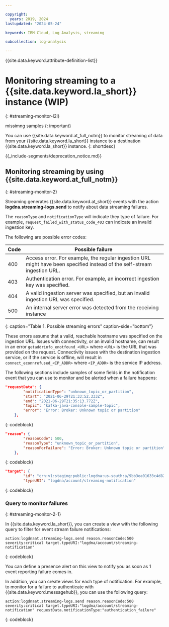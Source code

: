 ```yaml
---

copyright:
  years: 2019, 2024
lastupdated: "2024-05-24"

keywords: IBM Cloud, Log Analysis, streaming

subcollection: log-analysis

---
```


{{site.data.keyword.attribute-definition-list}}

# Monitoring streaming to a {{site.data.keyword.la_short}} instance (WIP)
{: #streaming-monitor-l2l}

missimng samples
{: important}

You can use {{site.data.keyword.at_full_notm}} to monitor streaming of data from your {{site.data.keyword.la_short}} instance to a destination {{site.data.keyword.la_short}} instance.
{: shortdesc}


{{_include-segments/deprecation_notice.md}}


## Monitoring streaming by using {{site.data.keyword.at_full_notm}}
{: #streaming-monitor-2}

Streaming generates {{site.data.keyword.at_short}} events with the action **logdna.streaming-logs.send** to notify about data streaming failures.

The `reasonType` and `notificationType` will indicate they type of failure.  For example, `request_failed_with_status_code_403` can indicate an invalid ingestion key.

The following are possible error codes:

| Code | Possible failure |
| -------------- | ----------- |
| 400 | Access error.  For example, the regular ingestion URL might have been specified instead of the self-stream ingestion URL. |
| 403 | Authentication error.  For example, an incorrect ingestion key was specified. |
| 404 | A valid ingestion server was specified, but an invalid ingestion URL was specified. |
| 500 | An internal server error was detected from the receiving instance |
{: caption="Table 1. Possible streaming errors" caption-side="bottom"}

These errors assume that a valid, reachable hostname was specified on the ingestion URL.  Issues with connectivity, or an invalid hostname, can result in an error `getaddrinfo_enotfound_<URL>` where `<URL>` is the URL that was provided on the request.  Connectivity issues with the destination ingestion service, or if the service is offline, will result in `connect_econnrefused_<IP_ADDR>` where `<IP_ADDR>` is the service IP address.

The following sections include samples of some fields in the notification event that you can use to monitor and be alerted when a failure happens:

```json
"requestData": {
        "notificationType": "unknown_topic_or_partition",
        "start": "2021-06-29T21:33:52.333Z",
        "end": "2021-06-29T21:35:13.772Z",
        "topic": "kafka-java-console-sample-topic",
        "error": "Error: Broker: Unknown topic or partition"
    },
```
{: codeblock}

```json
"reason": {
        "reasonCode": 500,
        "reasonType": "unknown_topic_or_partition",
        "reasonForFailure": "Error: Broker: Unknown topic or partition"
    },
```
{: codeblock}

```json
"target": {
        "id": "crn:v1:staging:public:logdna:us-south:a/9bb3ea01633c4d828080de16ce34ea70:d8ba830f-b0e0-4c42-9345-8981d4a94b31:streaming-logs:",
        "typeURI": "logdna/account/streaming-notification"
```
{: codeblock}


### Query to monitor failures
{: #streaming-monitor-2-1}

In {{site.data.keyword.la_short}}, you can create a view with the following query to filter for event stream failure notifications:

```text
action:logdnaat.streaming-logs.send reason.reasonCode:500 severity:critical target.typeURI:"logdna/account/streaming-notification"
```
{: codeblock}

You can define a presence alert on this view to notify you as soon as 1 event reporting failure comes in.

In addition, you can create views for each type of notification. For example, to monitor for a failure to authenticate with {{site.data.keyword.messagehub}}, you can use the following query:

```text
action:logdnaat.streaming-logs.send reason.reasonCode:500 severity:critical target.typeURI:"logdna/account/streaming-notification" requestData.notificationType:"authentication_failure"
```
{: codeblock}

